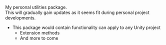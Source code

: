 My personal utilities package.  
This will gradually gain updates as it seems fit during personal project developments.  
- This package would contain functionality can apply to any Unity project
  - Extension methods
  - And more to come
